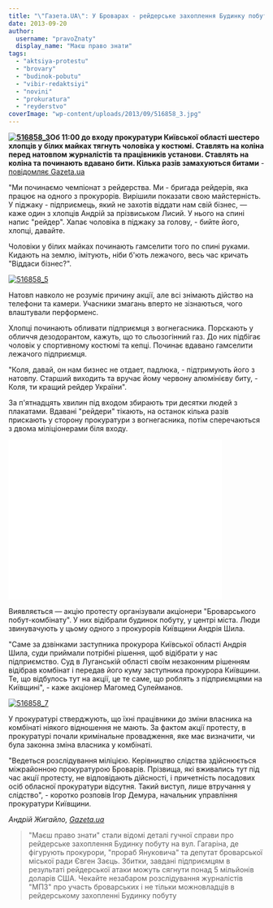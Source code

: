 ```yaml
---
title: "\"Газета.UA\": У Броварах - рейдерське захоплення Будинку побуту. Вже пікетують обласну прокуратуру - ВІДЕО"
date: 2013-09-20
author: 
  username: "pravoZnaty"
  display_name: "Маєш право знати"
tags: 
  - "aktsiya-protestu"
  - "brovary"
  - "budinok-pobutu"
  - "vibir-redaktsiyi"
  - "novini"
  - "prokuratura"
  - "reyderstvo"
coverImage: "wp-content/uploads/2013/09/516858_3.jpg"
---
```


**[![516858_3](https://mpz.brovary.org/wp-content/uploads/2013/09/516858_3.jpg)](https://mpz.brovary.org/wp-content/uploads/2013/09/516858_3.jpg)Об 11:00 до входу прокуратури Київської області шестеро хлопців у білих майках тягнуть чоловіка у костюмі. Ставлять на коліна перед натовпом журналістів та працівників установи. Ставлять на коліна та починають вдавано бити. Кілька разів замахуються битами** \- [повідомляє Gazeta.ua](http://gazeta.ua/articles/np-photo/_kraschomu-rejderu-pid-prokuraturoyu-vruchili-chervonu-bejsbolnu-bitu/516858)

"Ми починаємо чемпіонат з рейдерства. Ми - бригада рейдерів, яка працює на одного з прокурорів. Вирішили показати свою майстерність. У піджаку - підприємець, який не захотів віддати нам свій бізнес, — каже один з хлопців Андрій за прізвиськом Лисий. У нього на спині напис "рейдер". Хапає чоловіка в піджаку за голову, - бийте його, хлопці, давайте.

Чоловіки у білих майках починають гамселити того по спині руками. Кидають на землю, імітують, ніби б'ють лежачого, весь час кричать "Віддаси бізнес?".

[![516858_5](https://mpz.brovary.org/wp-content/uploads/2013/09/516858_5.jpg)](https://mpz.brovary.org/wp-content/uploads/2013/09/516858_5.jpg)

Натовп навколо не розуміє причину акції, але всі знімають дійство на телефони та камери. Учасники змагань вперто не зізнаються, чого влаштували перформенс.

Хлопці починають обливати підприємця з вогнегасника. Порскають у обличчя дезодорантом, кажуть, що то сльозогінний газ. До них підбігає чоловік у спортивному костюмі та кепці. Починає вдавано гамселити лежачого підприємця.

"Коля, давай, он нам бизнес не отдает, падлюка, - підтримують його з натовпу. Старший виходить та вручає йому червону алюмінієву биту, - Коля, ти кращий рейдер України".

За п'ятнадцять хвилин під входом збирають три десятки людей з плакатами. Вдавані "рейдери" тікають, на останок кілька разів прискають у сторону прокуратури з вогнегасника, потім сперечаються з двома міліціонерами біля входу.

<iframe src="//www.youtube.com/embed/11KjPkiueJc" height="315" width="420" allowfullscreen frameborder="0"></iframe>

Виявляється — акцію протесту організували акціонери "Броварського побут-комбінату". У них відібрали будинок побуту, у центрі міста. Люди звинувачують у цьому одного з прокурорів Київщини Андрія Шила.

"Саме за дзвінками заступника прокурора Київської області Андрія Шила, суди приймали потрібні рішення, щоб відібрати у нас підприємство. Суд в Луганській області своїм незаконним рішенням відібрав комбінат і передав його куму заступника прокурора Київщини. Те, що відбулось тут на акції, це те саме, що роблять з підприємцями на Київщині", - каже акціонер Магомед Сулейманов.

[![516858_7](https://mpz.brovary.org/wp-content/uploads/2013/09/516858_7.jpg)](https://mpz.brovary.org/wp-content/uploads/2013/09/516858_7.jpg)

У прокуратурі стверджують, що їхні працівники до зміни власника на комбінаті ніякого відношення не мають. За фактом акції протесту, в прокуратурі почали кримінальне провадження, яке має визначити, чи була законна зміна власника у комбінаті.

"Ведеться розслідування міліцією. Керівництво слідства здійснюється міжрайонною прокуратурою Броварів. Прізвища, які вживались тут під час акції протесту, не відповідають дійсності, і причетність посадових осіб обласної прокуратури відсутня. Такий виступ, лише втручання у слідство", - коротко розповів Ігор Демура, начальник управління прокуратури Київщини.

_Андрій Жигайло, [Gazeta.ua](http://gazeta.ua/articles/np-photo/_kraschomu-rejderu-pid-prokuraturoyu-vruchili-chervonu-bejsbolnu-bitu/516858)_

> "Маєш право знати" стали відомі деталі гучної справи про рейдерське захоплення Будинку побуту на вул. Гагаріна, де фігурують прокурори, "прораб Януковича" та депутат броварської міської ради Євген Заєць. Збитки, завдані підприємцям в результаті рейдерської атаки можуть сягнути понад 5 мільйонів доларів США. Чекайте незабаром розслідування журналістів "МПЗ" про участь броварських і не тільки можновладців в рейдерському захопленні Будинку побуту

